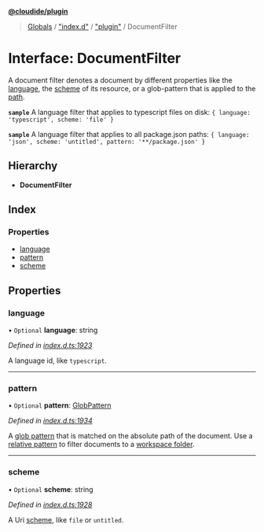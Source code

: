 **[@cloudide/plugin](../README.md)**

> [Globals](../README.md) / ["index.d"](../modules/_index_d_.md) / ["plugin"](../modules/_index_d_._plugin_.md) / DocumentFilter

# Interface: DocumentFilter

A document filter denotes a document by different properties like
the [language](#TextDocument.languageId), the [scheme](#Uri.scheme) of
its resource, or a glob-pattern that is applied to the [path](#TextDocument.fileName).

**`sample`** A language filter that applies to typescript files on disk: `{ language: 'typescript', scheme: 'file' }`

**`sample`** A language filter that applies to all package.json paths: `{ language: 'json', scheme: 'untitled', pattern: '**​/package.json' }`

## Hierarchy

* **DocumentFilter**

## Index

### Properties

* [language](_index_d_._plugin_.documentfilter.md#language)
* [pattern](_index_d_._plugin_.documentfilter.md#pattern)
* [scheme](_index_d_._plugin_.documentfilter.md#scheme)

## Properties

### language

• `Optional` **language**: string

*Defined in [index.d.ts:1923](https://github.com/huaweicloud/cloudide-plugin-api/blob/1ab5ef8/index.d.ts#L1923)*

A language id, like `typescript`.

___

### pattern

• `Optional` **pattern**: [GlobPattern](../modules/_index_d_._plugin_.md#globpattern)

*Defined in [index.d.ts:1934](https://github.com/huaweicloud/cloudide-plugin-api/blob/1ab5ef8/index.d.ts#L1934)*

A [glob pattern](#GlobPattern) that is matched on the absolute path of the document. Use a [relative pattern](#RelativePattern)
to filter documents to a [workspace folder](#WorkspaceFolder).

___

### scheme

• `Optional` **scheme**: string

*Defined in [index.d.ts:1928](https://github.com/huaweicloud/cloudide-plugin-api/blob/1ab5ef8/index.d.ts#L1928)*

A Uri [scheme](#Uri.scheme), like `file` or `untitled`.
